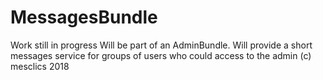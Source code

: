# MessagesBundle
Work still in progress
Will be part of an AdminBundle.
Will provide a short messages service for groups of users who could access to the admin 
(c) mesclics 2018
